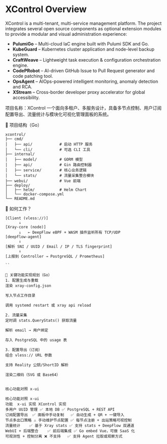 # XControl Overview

XControl is a multi-tenant, multi-service management platform. The project integrates several open source components as optional extension modules to provide a modular and visual administration experience:

- **PulumiGo** – Multi-cloud IaC engine built with Pulumi SDK and Go.
- **KubeGuard** – Kubernetes cluster application and node-level backup system.
- **CraftWeave** – Lightweight task execution & configuration orchestration engine.
- **CodePRobot** – AI-driven GitHub Issue to Pull Request generator and code patching tool.
- **OpsAgent** – AIOps-powered intelligent monitoring, anomaly detection and RCA.
- **XStream** – Cross-border developer proxy accelerator for global accessibility.

项目名称：XControl
一个面向多租户、多服务设计，具备多节点控制、用户订阅配置导出、流量统计与模块化可视化管理面板的系统。

📁 项目结构（Go）

```
xcontrol/
├── cmd/
│   ├── api/            # 启动 HTTP 服务
│   └── cli/            # 可选 CLI 工具
├── internal/
│   ├── model/          # GORM 模型
│   ├── api/            # Gin 路由控制器
│   ├── service/        # 核心业务逻辑
│   └── stats/          # 流量采集整合模块
├── webui/              # Vue 前端
├── deploy/
│   ├── helm/           # Helm Chart
│   └── docker-compose.yml
└── README.md
```

🧩 如何工作？

```
[Client (vless://)]
      ↓
[Xray-core (node)]
      ↓   ← DeepFlow eBPF + WASM 插件监听所有 TCP/UDP
[deepflow-agent]
      ↓
[解析 SNI / UUID / Email / IP / TLS fingerprint]
      ↓
[上报到 Controller → PostgreSQL / Prometheus]

``

🔧 关键功能实现规划（Go）
1. 配置生成与重载
渲染 xray-config.json

写入节点工作目录

调用 systemd restart 或 xray api reload

2. 流量采集
定时调 stats.QueryStats() 获取流量

解析 email → 用户绑定

存入 PostgreSQL 中的 usage 表

3. 配置导出（订阅）
组合 vless:// URL 参数

支持 Reality 公钥/ShortID 解析

渲染二维码（SVG 或 Base64）


核心功能对照 x-ui

核心功能对照 x-ui
功能	x-ui 实现	XControl 实现
多用户 UUID 管理	✅ 本地 DB	✅ PostgreSQL + REST API
订阅配置导出	✅ 面板中手动复制	✅ 自动生成 + QR + 一键导入
节点多出口策略	⚠️ 手动维护节点配置	✅ 每节点注册 + 出站策略可视控制
流量统计	✅ 基于 Xray stats	✅ 支持 stats + DeepFlow 双通道
WebUI + 后端整合	✅ 前后端集成	✅ Go embed Vue，可做 SaaS 化
可观测性 + 控制分离	❌ 不支持	✅ 支持 Agent 拉取或观察方式
